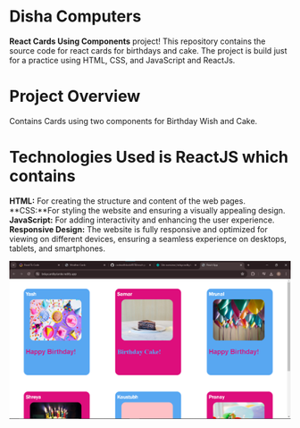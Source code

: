 # Disha Computers
**React Cards Using Components** project! This repository contains the source code for react cards for birthdays and cake. The project is build just for a practice using HTML, CSS, and JavaScript and ReactJs.

# Project Overview
Contains Cards using two components for Birthday Wish and Cake.

# Technologies Used is ReactJS which contains
**HTML:** For creating the structure and content of the web pages.
**CSS:**For styling the website and ensuring a visually appealing design.
**JavaScript:** For adding interactivity and enhancing the user experience.
**Responsive Design:** The website is fully responsive and optimized for viewing on different devices, ensuring a seamless experience on desktops, tablets, and smartphones.

![Screenshot of homepage](./src/components/img/readme.png)

